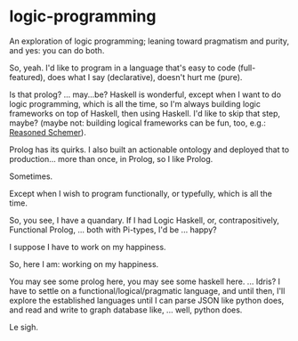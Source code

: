 # logic-programming
An exploration of logic programming; leaning toward pragmatism and purity, and yes: you can do both.

So, yeah. I'd like to program in a language that's easy to code (full-featured),
does what I say (declarative), doesn't hurt me (pure).

Is that prolog? ... may...be? Haskell is wonderful, except when I want to do
logic programming, which is all the time, so I'm always building logic 
frameworks on top of Haskell, then using Haskell. I'd like to skip that step,
maybe? (maybe not: building logical frameworks can be fun, too, e.g.: [Reasoned
Schemer](https://mitpress.mit.edu/books/reasoned-schemer-second-edition)).

Prolog has its quirks. I also built an actionable ontology and deployed that
to production... more than once, in Prolog, so I like Prolog.

Sometimes.

Except when I wish to program functionally, or typefully, which is all the time.

So, you see, I have a quandary. If I had Logic Haskell, or, contrapositively,
Functional Prolog, ... both with Pi-types, I'd be ... happy?

I suppose I have to work on my happiness.

So, here I am: working on my happiness.

You may see some prolog here, you may see some haskell here. ... Idris? I have
to settle on a functional/logical/pragmatic language, and until then, I'll 
explore the established languages until I can parse JSON like python does, and
read and write to graph database like, ... well, python does.

Le sigh.
